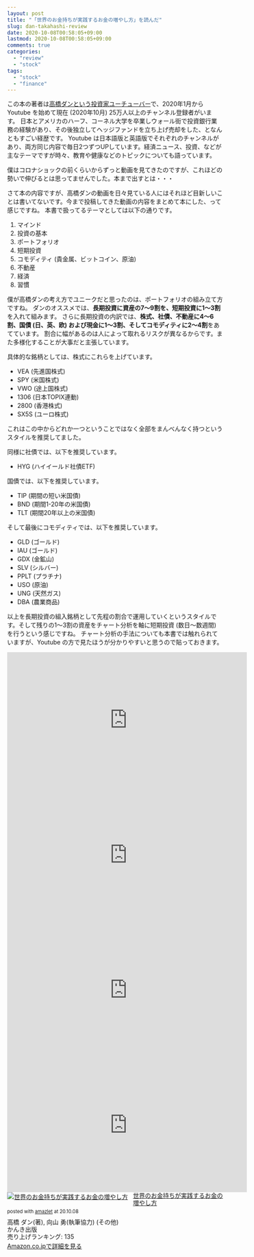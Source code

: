 ```yaml
---
layout: post
title: "「世界のお金持ちが実践するお金の増やし方」を読んだ"
slug: dan-takahashi-review
date: 2020-10-08T00:58:05+09:00
lastmod: 2020-10-08T00:58:05+09:00
comments: true
categories:
  - "review"
  - "stock"
tags:
  - "stock"
  - "finance"
---
```


この本の著者は[高橋ダンという投資家ユーチューバー](https://www.youtube.com/channel/UCFXl12dZUPs7MLy_dMkMZYw)で、2020年1月から Youtube を始めて現在 (2020年10月) 25万人以上のチャンネル登録者がいます。
日本とアメリカのハーフ、コーネル大学を卒業しウォール街で投資銀行業務の経験があり、その後独立してヘッジファンドを立ち上げ売却をした、となんともすごい経歴です。
Youtube は日本語版と英語版でそれぞれのチャンネルがあり、両方同じ内容で毎日2つずつUPしています。経済ニュース、投資、などが主なテーマですが時々、教育や健康などのトピックについても語っています。

僕はコロナショックの前くらいからずっと動画を見てきたのですが、これほどの勢いで伸びるとは思ってませんでした。本まで出すとは・・・

さて本の内容ですが、高橋ダンの動画を日々見ている人にはそれほど目新しいことは書いてないです。今まで投稿してきた動画の内容をまとめて本にした、って感じですね。
本書で扱ってるテーマとしては以下の通りです。

1. マインド
2. 投資の基本
3. ポートフォリオ
4. 短期投資
5. コモディティ (貴金属、ビットコイン、原油)
6. 不動産
7. 経済
8. 習慣

僕が高橋ダンの考え方でユニークだと思ったのは、ポートフォリオの組み立て方ですね。
ダンのオススメでは、**長期投資に資産の7〜9割を、短期投資に1〜3割**を入れて組みます。
さらに長期投資の内訳では、**株式、社債、不動産に4〜6割、国債 (日、英、欧) および現金に1〜3割、そしてコモディティに2〜4割**をあてています。
割合に幅があるのは人によって取れるリスクが異なるからです。また多様化することが大事だと主張しています。

具体的な銘柄としては、株式にこれらを上げています。

- VEA (先進国株式)
- SPY (米国株式)
- VWO (途上国株式)
- 1306 (日本TOPIX連動)
- 2800 (香港株式)
- SX5S (ユーロ株式)

これはこの中からどれか一つということではなく全部をまんべんなく持つというスタイルを推奨してました。

同様に社債では、以下を推奨しています。

- HYG (ハイイールド社債ETF)

国債では、以下を推奨しています。

- TIP (期間の短い米国債)
- BND (期間1-20年の米国債)
- TLT (期間20年以上の米国債)

そして最後にコモディティでは、以下を推奨しています。

- GLD (ゴールド)
- IAU (ゴールド)
- GDX (金鉱山)
- SLV (シルバー)
- PPLT (プラチナ)
- USO (原油)
- UNG (天然ガス)
- DBA (農業商品)

以上を長期投資の組入銘柄として先程の割合で運用していくというスタイルです。そして残りの1〜3割の資産をチャート分析を軸に短期投資 (数日〜数週間) を行うという感じですね。
チャート分析の手法についても本書では触れられていますが、Youtube の方で見たほうが分かりやすいと思うので貼っておきます。

<iframe width="560" height="315" src="https://www.youtube.com/embed/mAhYvkZV5Uw" frameborder="0" allow="accelerometer; autoplay; clipboard-write; encrypted-media; gyroscope; picture-in-picture" allowfullscreen></iframe>
<iframe width="560" height="315" src="https://www.youtube.com/embed/VJu8uJPC54o" frameborder="0" allow="accelerometer; autoplay; clipboard-write; encrypted-media; gyroscope; picture-in-picture" allowfullscreen></iframe>
<iframe width="560" height="315" src="https://www.youtube.com/embed/5oe4O1a7AVk" frameborder="0" allow="accelerometer; autoplay; clipboard-write; encrypted-media; gyroscope; picture-in-picture" allowfullscreen></iframe>
<iframe width="560" height="315" src="https://www.youtube.com/embed/Fj84odIyDuw" frameborder="0" allow="accelerometer; autoplay; clipboard-write; encrypted-media; gyroscope; picture-in-picture" allowfullscreen></iframe>

<div class="amazlet-box" style="margin-bottom:0px;"><div class="amazlet-image" style="float:left;margin:0px 12px 1px 0px;"><a href="http://www.amazon.co.jp/exec/obidos/ASIN/4761275073/iriyaufo-22/ref=nosim/" name="amazletlink" target="_blank"><img src="https://images-na.ssl-images-amazon.com/images/I/51zQOZRh41L._SL160_.jpg" alt="世界のお金持ちが実践するお金の増やし方" style="border: none;" /></a></div><div class="amazlet-info" style="line-height:120%; margin-bottom: 10px"><div class="amazlet-name" style="margin-bottom:10px;line-height:120%"><a href="http://www.amazon.co.jp/exec/obidos/ASIN/4761275073/iriyaufo-22/ref=nosim/" name="amazletlink" target="_blank">世界のお金持ちが実践するお金の増やし方</a><div class="amazlet-powered-date" style="font-size:80%;margin-top:5px;line-height:120%">posted with <a href="http://www.amazlet.com/" title="amazlet" target="_blank">amazlet</a> at 20.10.08</div></div><div class="amazlet-detail">高橋 ダン(著), 向山 勇(執筆協力) (その他)<br />かんき出版 <br />売り上げランキング: 135<br /></div><div class="amazlet-sub-info" style="float: left;"><div class="amazlet-link" style="margin-top: 5px"><a href="http://www.amazon.co.jp/exec/obidos/ASIN/4761275073/iriyaufo-22/ref=nosim/" name="amazletlink" target="_blank">Amazon.co.jpで詳細を見る</a></div></div></div><div class="amazlet-footer" style="clear: left"></div></div>